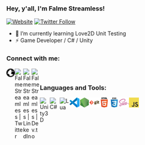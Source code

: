 ### Hey, y'all, I'm Falme Streamless!

[![Website](https://img.shields.io/website?label=falmeStreamless.com&style=for-the-badge&url=http://falme.com.br/portfolio/index.php)](http://falme.com.br/portfolio/index.php)
[![Twitter Follow](https://img.shields.io/twitter/follow/falmeStreamless?color=1DA1F2&logo=twitter&style=for-the-badge)](https://twitter.com/intent/follow?original_referer=https%3A%2F%2Fgithub.com%2FfalmeStreamless&screen_name=falmeStreamless)

- 🌱 I’m currently learning Love2D Unit Testing
- ⚡ Game Developer / C# / Unity

### Connect with me:

[<img align="left" alt="falme.com.br" width="22px" src="https://raw.githubusercontent.com/iconic/open-iconic/master/svg/globe.svg" />][website]
[<img align="left" alt="Falme Streamless | Twitter" width="22px" src="https://cdn.jsdelivr.net/npm/simple-icons@v3/icons/twitter.svg" />][twitter]
[<img align="left" alt="Falme Streamless | LinkedIn" width="22px" src="https://cdn.jsdelivr.net/npm/simple-icons@v3/icons/linkedin.svg" />][linkedin]
[<img align="left" alt="Falme Streamless | Dev.to" width="22px" src="https://d2fltix0v2e0sb.cloudfront.net/dev-badge.svg" />][dev.to]

<br />

### Languages and Tools:

[<img align="left" alt="Unity3D" width="26px" src="https://cdn.jsdelivr.net/npm/simple-icons@v3/icons/unity.svg" />][github]
[<img align="left" alt="C#" width="26px" src="https://cdn.jsdelivr.net/npm/simple-icons@v3/icons/csharp.svg" />][github]
[<img align="left" alt="Lua" width="26px" src="https://cdn.jsdelivr.net/npm/simple-icons@v3/icons/lua.svg" />][github]
[<img align="left" alt="Visual Studio Code" width="26px" src="https://raw.githubusercontent.com/github/explore/80688e429a7d4ef2fca1e82350fe8e3517d3494d/topics/visual-studio-code/visual-studio-code.png" />][github]
[<img align="left" alt="Node.js" width="26px" src="https://raw.githubusercontent.com/github/explore/80688e429a7d4ef2fca1e82350fe8e3517d3494d/topics/nodejs/nodejs.png" />][github]
[<img align="left" alt="Git" width="26px" src="https://raw.githubusercontent.com/github/explore/80688e429a7d4ef2fca1e82350fe8e3517d3494d/topics/git/git.png" />][github]
[<img align="left" alt="HTML5" width="26px" src="https://raw.githubusercontent.com/github/explore/80688e429a7d4ef2fca1e82350fe8e3517d3494d/topics/html/html.png" />][github]
[<img align="left" alt="CSS3" width="26px" src="https://raw.githubusercontent.com/github/explore/80688e429a7d4ef2fca1e82350fe8e3517d3494d/topics/css/css.png" />][github]
[<img align="left" alt="Sass" width="26px" src="https://raw.githubusercontent.com/github/explore/80688e429a7d4ef2fca1e82350fe8e3517d3494d/topics/sass/sass.png" />][github]
[<img align="left" alt="JavaScript" width="26px" src="https://raw.githubusercontent.com/github/explore/80688e429a7d4ef2fca1e82350fe8e3517d3494d/topics/javascript/javascript.png" />][github]

<br />
<br />

[website]: http://falme.com.br/portfolio/index.php
[twitter]: https://twitter.com/FalmeStreamless
[instagram]: https://www.instagram.com/falmestreamless/
[linkedin]: https://www.linkedin.com/in/falme/
[github]: https://github.com/Falme
[dev.to]: https://dev.to/falme
